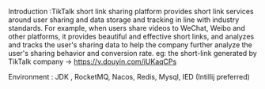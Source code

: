 Introduction :TikTalk short link sharing platform provides short link services around user sharing and data storage and tracking in line with industry standards. For example, when users share videos to WeChat, Weibo and other platforms, it provides beautiful and effective short links, and analyzes and tracks the user's sharing data to help the company further analyze the user's sharing behavior and conversion rate.  eg: the short-link generated by TikTalk company -> https://v.douyin.com/iUKaqCPs  
  
  Environment : JDK , RocketMQ, Nacos, Redis, Mysql, IED (Intillij preferred)
